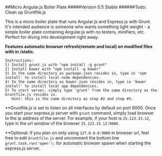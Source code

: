 ##Micro Angular.js Boiler Plate
#####Version 0.5 Stable
######Todo: Clean up Gruntfile.js

This is a micro boiler plate that runs Angular.js and Express.js with Grunt. It's intended audience is someone who wants something light weight - a simple boiler plate containing Angular.js with no testers, minifiers, etc. Perfect for diving into development right away. 

**Features automatic browser refresh(remote and local) on modified files with in /static.**

```
Instructions:
1) Install grunt.js with "npm install -g grunt"
2) Install bower with "npm install -g bower"
3) In the same directory as package.json resides in, type in 'npm install' to install local node dependencies.
4) In the same directory as bower.json resides in, type in 'bower install' to install local app dependencies.
5) To start server, simply type 'grunt' from the same directory as the Gruntfile.js resides in. 
   Hint: this is the same directory as step #2 and step #3.

```

**Gruntfile.js is set to listen on all interfaces by default on port 9000. Once you start your express.js server with `grunt` command, simply load browser to the ip address of the server. For example, if your host is `25.123.33.12`, type in the url window of the browser `25.123.33.12:9000`. 

**Optional: If you plan on only using `127.0.0.0:9000` in browser url, feel free to edit `Gruntfile.js` and uncomment the bottom line `grunt.task.run('open');` for automatic browser spawn when starting the express.js server. 


